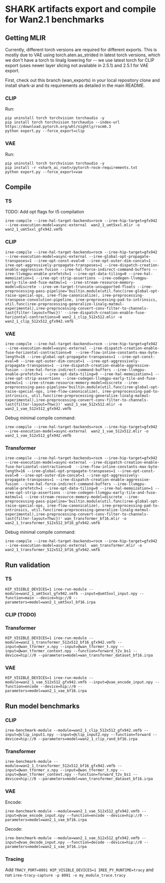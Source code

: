 # SHARK artifacts export and compile for Wan2.1 benchmarks

## Getting MLIR

Currently, different torch versions are required for different exports. This is mostly due to VAE using torch.aten.as_strided in latest torch versions, which we don't have a torch to linalg lowering for -- we use latest torch for CLIP export (uses newer layer slicing not available in 2.5.1) and 2.5.1 for VAE export.

First, check out this branch (wan_exports) in your local repository clone and install shark-ai and its requirements as detailed in the main README.

### CLIP
Run:
```shell
pip uninstall torch torchvision torchaudio -y
pip install torch torchvision torchaudio --index-url https://download.pytorch.org/whl/nightly/rocm6.3
python export.py --force_export=clip
```
### VAE
Run:
```shell
pip uninstall torch torchvision torchaudio -y
pip install -r <shark_ai_root>/pytorch-rocm-requirements.txt
python export.py --force_export=vae
```
## Compile

### T5

TODO: Add opt flags for t5 compilation
```
iree-compile --iree-hal-target-backends=rocm --iree-hip-target=gfx942 --iree-execution-model=async-external  wan2_1_umt5xxl.mlir -o wan2_1_umt5xxl_gfx942.vmfb
```

### CLIP

```
iree-compile --iree-hal-target-backends=rocm --iree-hip-target=gfx942 --iree-execution-model=async-external --iree-global-opt-propagate-transposes=1 --iree-opt-const-eval=0 --iree-opt-outer-dim-concat=1 --iree-opt-aggressively-propagate-transposes=1 --iree-dispatch-creation-enable-aggressive-fusion --iree-hal-force-indirect-command-buffers --iree-llvmgpu-enable-prefetch=1 --iree-opt-data-tiling=0 --iree-hal-memoization=1 --iree-opt-strip-assertions --iree-codegen-llvmgpu-early-tile-and-fuse-matmul=1 --iree-stream-resource-memory-model=discrete --iree-vm-target-truncate-unsupported-floats --iree-preprocessing-pass-pipeline='builtin.module(util.func(iree-global-opt-raise-special-ops, iree-flow-canonicalize), iree-preprocessing-transpose-convolution-pipeline, iree-preprocessing-pad-to-intrinsics, util.func(iree-preprocessing-generalize-linalg-matmul-experimental),iree-preprocessing-convert-conv-filter-to-channels-last{filter-layout=fhwc})' --iree-dispatch-creation-enable-fuse-horizontal-contractions=0 wan2_1_clip_512x512.mlir -o wan2_1_clip_512x512_gfx942.vmfb
```
### VAE

```
iree-compile --iree-hal-target-backends=rocm --iree-hip-target=gfx942 --iree-execution-model=async-external --iree-dispatch-creation-enable-fuse-horizontal-contractions=0  --iree-flow-inline-constants-max-byte-length=16 --iree-global-opt-propagate-transposes=1 --iree-opt-const-eval=0 --iree-opt-outer-dim-concat=1 --iree-opt-aggressively-propagate-transposes=1 --iree-dispatch-creation-enable-aggressive-fusion --iree-hal-force-indirect-command-buffers --iree-llvmgpu-enable-prefetch=1 --iree-opt-data-tiling=0 --iree-hal-memoization=1 --iree-opt-strip-assertions --iree-codegen-llvmgpu-early-tile-and-fuse-matmul=1 --iree-stream-resource-memory-model=discrete --iree-preprocessing-pass-pipeline='builtin.module(util.func(iree-global-opt-raise-special-ops, iree-flow-canonicalize), iree-preprocessing-pad-to-intrinsics, util.func(iree-preprocessing-generalize-linalg-matmul-experimental),iree-preprocessing-convert-conv-filter-to-channels-last{filter-layout=fhwc})' wan2_1_vae_512x512.mlir -o wan2_1_vae_512x512_gfx942.vmfb
```
Debug minimal compile command:
```
iree-compile --iree-hal-target-backends=rocm --iree-hip-target=gfx942 --iree-execution-model=async-external  wan2_1_vae_512x512.mlir -o wan2_1_vae_512x512_gfx942.vmfb
```

### Transformer

```
iree-compile --iree-hal-target-backends=rocm --iree-hip-target=gfx942 --iree-execution-model=async-external --iree-dispatch-creation-enable-fuse-horizontal-contractions=0  --iree-flow-inline-constants-max-byte-length=16 --iree-global-opt-propagate-transposes=1 --iree-opt-const-eval=0 --iree-opt-outer-dim-concat=1 --iree-opt-aggressively-propagate-transposes=1 --iree-dispatch-creation-enable-aggressive-fusion --iree-hal-force-indirect-command-buffers --iree-llvmgpu-enable-prefetch=1 --iree-opt-data-tiling=0 --iree-hal-memoization=1 --iree-opt-strip-assertions --iree-codegen-llvmgpu-early-tile-and-fuse-matmul=1 --iree-stream-resource-memory-model=discrete --iree-preprocessing-pass-pipeline='builtin.module(util.func(iree-global-opt-raise-special-ops, iree-flow-canonicalize), iree-preprocessing-pad-to-intrinsics, util.func(iree-preprocessing-generalize-linalg-matmul-experimental),iree-preprocessing-convert-conv-filter-to-channels-last{filter-layout=fhwc})' wan_transformer_bf16.mlir -o wan2_1_transformer_512x512_bf16_gfx942.vmfb
```
Debug minimal compile command:
```
iree-compile --iree-hal-target-backends=rocm --iree-hip-target=gfx942 --iree-execution-model=async-external  wan_transformer.mlir -o wan2_1_transformer_512x512_bf16_gfx942.vmfb
```
## Run validation

### T5
```
HIP_VISIBLE_DEVICES=1 iree-run-module --module=wan2_1_umt5xxl_gfx942.vmfb --input=@umt5xxl_input.npy --function=main --device=hip://0 --parameters=model=wan2_1_umt5xxl_bf16.irpa
```
### CLIP (TODO)

### Transformer
```
HIP_VISIBLE_DEVICES=1 iree-run-module --module=wan2_1_transformer_512x512_bf16_gfx942.vmfb --input=@wan_tformer_x.npy --input=@wan_tformer_t.npy --input=@wan_tformer_context.npy --function=forward_t2v_bs1 --device=hip://0 --parameters=model=wan_transformer_dataset_bf16.irpa
```
### VAE
```
HIP_VISIBLE_DEVICES=1 iree-run-module --module=wan2_1_vae_512x512_gfx942.vmfb --input=@vae_encode_input.npy --function=encode --device=hip://0 --parameters=model=wan2_1_vae_bf16.irpa
```

## Run model benchmarks
### CLIP
```
iree-benchmark-module --module=wan2_1_clip_512x512_gfx942.vmfb --input=@clip_input1.npy --input=@clip_input2.npy --function=forward --device=hip://0 --parameters=model=wan2_1_clip_rand_bf16.irpa
```
### Transformer
```
iree-benchmark-module --module=wan2_1_transformer_512x512_bf16_gfx942.vmfb --input=@wan_tformer_x.npy --input=@wan_tformer_t.npy --input=@wan_tformer_context.npy --function=forward_t2v_bs1 --device=hip://0 --parameters=model=wan_transformer_dataset_bf16.irpa
```
### VAE
Encode:
```
iree-benchmark-module --module=wan2_1_vae_512x512_gfx942.vmfb --input=@vae_encode_input.npy --function=encode --device=hip://0 --parameters=model=wan2_1_vae_bf16.irpa
```
Decode:
```
iree-benchmark-module --module=wan2_1_vae_512x512_gfx942.vmfb --input=@vae_decode_input.npy --function=decode --device=hip://0 --parameters=model=wan2_1_vae_bf16.irpa
```
### Tracing
Add `TRACY_PORT=8091 HIP_VISIBLE_DEVICES=1 IREE_PY_RUNTIME=tracy` and run `iree-tracy-capture -p 8091 -o my_module_trace.tracy`
